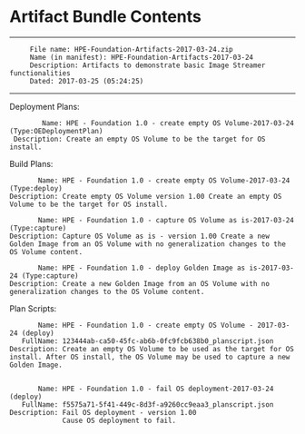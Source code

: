 # Artifact Bundle Contents

--------------------------------------------------------------------------------
         File name: HPE-Foundation-Artifacts-2017-03-24.zip
         Name (in manifest): HPE-Foundation-Artifacts-2017-03-24
         Description: Artifacts to demonstrate basic Image Streamer functionalities
         Dated: 2017-03-25 (05:24:25)
--------------------------------------------------------------------------------

Deployment Plans:

	        Name: HPE - Foundation 1.0 - create empty OS Volume-2017-03-24 (Type:OEDeploymentPlan)
	 Description: Create an empty OS Volume to be the target for OS install. 


Build Plans:

	       Name: HPE - Foundation 1.0 - create empty OS Volume-2017-03-24 (Type:deploy)
	Description: Create empty OS Volume version 1.00 Create an empty OS Volume to be the target for OS install.

	       Name: HPE - Foundation 1.0 - capture OS Volume as is-2017-03-24 (Type:capture)
	Description: Capture OS Volume as is - version 1.00 Create a new Golden Image from an OS Volume with no generalization changes to the OS Volume content.

	       Name: HPE - Foundation 1.0 - deploy Golden Image as is-2017-03-24 (Type:capture)
	Description: Create a new Golden Image from an OS Volume with no generalization changes to the OS Volume content.


Plan Scripts:

	       Name: HPE - Foundation 1.0 - create empty OS Volume - 2017-03-24 (deploy)
	   FullName: 123444ab-ca50-45fc-ab6b-0fc9fcb638b0_planscript.json
	Description: Create an empty OS Volume to be used as the target for OS install. After OS install, the OS Volume may be used to capture a new Golden Image.


	       Name: HPE - Foundation 1.0 - fail OS deployment-2017-03-24 (deploy)
	   FullName: f5575a71-5f41-449c-8d3f-a9260cc9eaa3_planscript.json
	Description: Fail OS deployment - version 1.00 
	             Cause OS deployment to fail.

